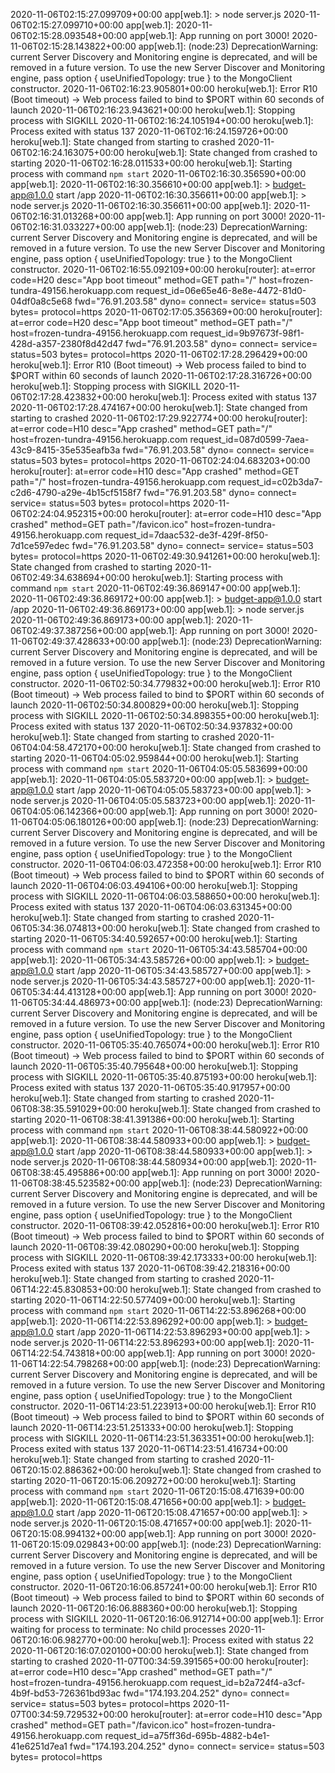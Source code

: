 2020-11-06T02:15:27.099709+00:00 app[web.1]: > node server.js
2020-11-06T02:15:27.099710+00:00 app[web.1]:
2020-11-06T02:15:28.093548+00:00 app[web.1]: App running on port 3000!
2020-11-06T02:15:28.143822+00:00 app[web.1]: (node:23) DeprecationWarning: current Server Discovery and Monitoring engine is deprecated, and will be removed in a future version. To use the new Server Discover and Monitoring engine, pass option { useUnifiedTopology: true } to the MongoClient constructor.
2020-11-06T02:16:23.905801+00:00 heroku[web.1]: Error R10 (Boot timeout) -> Web process failed to bind to \$PORT within 60 seconds of launch
2020-11-06T02:16:23.943621+00:00 heroku[web.1]: Stopping process with SIGKILL
2020-11-06T02:16:24.105194+00:00 heroku[web.1]: Process exited with status 137
2020-11-06T02:16:24.159726+00:00 heroku[web.1]: State changed from starting to crashed
2020-11-06T02:16:24.163075+00:00 heroku[web.1]: State changed from crashed to starting
2020-11-06T02:16:28.011533+00:00 heroku[web.1]: Starting process with command `npm start`
2020-11-06T02:16:30.356590+00:00 app[web.1]:
2020-11-06T02:16:30.356610+00:00 app[web.1]: > budget-app@1.0.0 start /app
2020-11-06T02:16:30.356611+00:00 app[web.1]: > node server.js
2020-11-06T02:16:30.356611+00:00 app[web.1]:
2020-11-06T02:16:31.013268+00:00 app[web.1]: App running on port 3000!
2020-11-06T02:16:31.033227+00:00 app[web.1]: (node:23) DeprecationWarning: current Server Discovery and Monitoring engine is deprecated, and will be removed in a future version. To use the new Server Discover and Monitoring engine, pass option { useUnifiedTopology: true } to the MongoClient constructor.
2020-11-06T02:16:55.092109+00:00 heroku[router]: at=error code=H20 desc="App boot timeout" method=GET path="/" host=frozen-tundra-49156.herokuapp.com request_id=06e65e46-8e8e-4472-81d0-04df0a8c5e68 fwd="76.91.203.58" dyno= connect= service= status=503 bytes= protocol=https
2020-11-06T02:17:05.356369+00:00 heroku[router]: at=error code=H20 desc="App boot timeout" method=GET path="/" host=frozen-tundra-49156.herokuapp.com request_id=9b97673f-98f1-428d-a357-2380f8d42d47 fwd="76.91.203.58" dyno= connect= service= status=503 bytes= protocol=https
2020-11-06T02:17:28.296429+00:00 heroku[web.1]: Error R10 (Boot timeout) -> Web process failed to bind to \$PORT within 60 seconds of launch
2020-11-06T02:17:28.316726+00:00 heroku[web.1]: Stopping process with SIGKILL
2020-11-06T02:17:28.423832+00:00 heroku[web.1]: Process exited with status 137
2020-11-06T02:17:28.474167+00:00 heroku[web.1]: State changed from starting to crashed
2020-11-06T02:17:29.922774+00:00 heroku[router]: at=error code=H10 desc="App crashed" method=GET path="/" host=frozen-tundra-49156.herokuapp.com request_id=087d0599-7aea-43c9-8415-35e535eafb3a fwd="76.91.203.58" dyno= connect= service= status=503 bytes= protocol=https
2020-11-06T02:24:04.683203+00:00 heroku[router]: at=error code=H10 desc="App crashed" method=GET path="/" host=frozen-tundra-49156.herokuapp.com request_id=c02b3da7-c2d6-4790-a29e-4b15cf5158f7 fwd="76.91.203.58" dyno= connect= service= status=503 bytes= protocol=https
2020-11-06T02:24:04.952315+00:00 heroku[router]: at=error code=H10 desc="App crashed" method=GET path="/favicon.ico" host=frozen-tundra-49156.herokuapp.com request_id=7daac532-de3f-429f-8f50-7d1ce597edec fwd="76.91.203.58" dyno= connect= service= status=503 bytes= protocol=https
2020-11-06T02:49:30.941261+00:00 heroku[web.1]: State changed from crashed to starting
2020-11-06T02:49:34.638694+00:00 heroku[web.1]: Starting process with command `npm start`
2020-11-06T02:49:36.869147+00:00 app[web.1]:
2020-11-06T02:49:36.869172+00:00 app[web.1]: > budget-app@1.0.0 start /app
2020-11-06T02:49:36.869173+00:00 app[web.1]: > node server.js
2020-11-06T02:49:36.869173+00:00 app[web.1]:
2020-11-06T02:49:37.387256+00:00 app[web.1]: App running on port 3000!
2020-11-06T02:49:37.428633+00:00 app[web.1]: (node:23) DeprecationWarning: current Server Discovery and Monitoring engine is deprecated, and will be removed in a future version. To use the new Server Discover and Monitoring engine, pass option { useUnifiedTopology: true } to the MongoClient constructor.
2020-11-06T02:50:34.779832+00:00 heroku[web.1]: Error R10 (Boot timeout) -> Web process failed to bind to \$PORT within 60 seconds of launch
2020-11-06T02:50:34.800829+00:00 heroku[web.1]: Stopping process with SIGKILL
2020-11-06T02:50:34.898355+00:00 heroku[web.1]: Process exited with status 137
2020-11-06T02:50:34.937832+00:00 heroku[web.1]: State changed from starting to crashed
2020-11-06T04:04:58.472170+00:00 heroku[web.1]: State changed from crashed to starting
2020-11-06T04:05:02.959844+00:00 heroku[web.1]: Starting process with command `npm start`
2020-11-06T04:05:05.583699+00:00 app[web.1]:
2020-11-06T04:05:05.583720+00:00 app[web.1]: > budget-app@1.0.0 start /app
2020-11-06T04:05:05.583723+00:00 app[web.1]: > node server.js
2020-11-06T04:05:05.583723+00:00 app[web.1]:
2020-11-06T04:05:06.142366+00:00 app[web.1]: App running on port 3000!
2020-11-06T04:05:06.180126+00:00 app[web.1]: (node:23) DeprecationWarning: current Server Discovery and Monitoring engine is deprecated, and will be removed in a future version. To use the new Server Discover and Monitoring engine, pass option { useUnifiedTopology: true } to the MongoClient constructor.
2020-11-06T04:06:03.472358+00:00 heroku[web.1]: Error R10 (Boot timeout) -> Web process failed to bind to \$PORT within 60 seconds of launch
2020-11-06T04:06:03.494106+00:00 heroku[web.1]: Stopping process with SIGKILL
2020-11-06T04:06:03.588650+00:00 heroku[web.1]: Process exited with status 137
2020-11-06T04:06:03.631345+00:00 heroku[web.1]: State changed from starting to crashed
2020-11-06T05:34:36.074813+00:00 heroku[web.1]: State changed from crashed to starting
2020-11-06T05:34:40.592657+00:00 heroku[web.1]: Starting process with command `npm start`
2020-11-06T05:34:43.585704+00:00 app[web.1]:
2020-11-06T05:34:43.585726+00:00 app[web.1]: > budget-app@1.0.0 start /app
2020-11-06T05:34:43.585727+00:00 app[web.1]: > node server.js
2020-11-06T05:34:43.585727+00:00 app[web.1]:
2020-11-06T05:34:44.413128+00:00 app[web.1]: App running on port 3000!
2020-11-06T05:34:44.486973+00:00 app[web.1]: (node:23) DeprecationWarning: current Server Discovery and Monitoring engine is deprecated, and will be removed in a future version. To use the new Server Discover and Monitoring engine, pass option { useUnifiedTopology: true } to the MongoClient constructor.
2020-11-06T05:35:40.765074+00:00 heroku[web.1]: Error R10 (Boot timeout) -> Web process failed to bind to \$PORT within 60 seconds of launch
2020-11-06T05:35:40.795648+00:00 heroku[web.1]: Stopping process with SIGKILL
2020-11-06T05:35:40.875193+00:00 heroku[web.1]: Process exited with status 137
2020-11-06T05:35:40.917957+00:00 heroku[web.1]: State changed from starting to crashed
2020-11-06T08:38:35.591029+00:00 heroku[web.1]: State changed from crashed to starting
2020-11-06T08:38:41.391386+00:00 heroku[web.1]: Starting process with command `npm start`
2020-11-06T08:38:44.580922+00:00 app[web.1]:
2020-11-06T08:38:44.580933+00:00 app[web.1]: > budget-app@1.0.0 start /app
2020-11-06T08:38:44.580933+00:00 app[web.1]: > node server.js
2020-11-06T08:38:44.580934+00:00 app[web.1]:
2020-11-06T08:38:45.495886+00:00 app[web.1]: App running on port 3000!
2020-11-06T08:38:45.523582+00:00 app[web.1]: (node:23) DeprecationWarning: current Server Discovery and Monitoring engine is deprecated, and will be removed in a future version. To use the new Server Discover and Monitoring engine, pass option { useUnifiedTopology: true } to the MongoClient constructor.
2020-11-06T08:39:42.052816+00:00 heroku[web.1]: Error R10 (Boot timeout) -> Web process failed to bind to \$PORT within 60 seconds of launch
2020-11-06T08:39:42.080290+00:00 heroku[web.1]: Stopping process with SIGKILL
2020-11-06T08:39:42.173333+00:00 heroku[web.1]: Process exited with status 137
2020-11-06T08:39:42.218316+00:00 heroku[web.1]: State changed from starting to crashed
2020-11-06T14:22:45.830853+00:00 heroku[web.1]: State changed from crashed to starting
2020-11-06T14:22:50.577409+00:00 heroku[web.1]: Starting process with command `npm start`
2020-11-06T14:22:53.896268+00:00 app[web.1]:
2020-11-06T14:22:53.896292+00:00 app[web.1]: > budget-app@1.0.0 start /app
2020-11-06T14:22:53.896293+00:00 app[web.1]: > node server.js
2020-11-06T14:22:53.896293+00:00 app[web.1]:
2020-11-06T14:22:54.743818+00:00 app[web.1]: App running on port 3000!
2020-11-06T14:22:54.798268+00:00 app[web.1]: (node:23) DeprecationWarning: current Server Discovery and Monitoring engine is deprecated, and will be removed in a future version. To use the new Server Discover and Monitoring engine, pass option { useUnifiedTopology: true } to the MongoClient constructor.
2020-11-06T14:23:51.223913+00:00 heroku[web.1]: Error R10 (Boot timeout) -> Web process failed to bind to $PORT within 60 seconds of launch
2020-11-06T14:23:51.251333+00:00 heroku[web.1]: Stopping process with SIGKILL
2020-11-06T14:23:51.363351+00:00 heroku[web.1]: Process exited with status 137
2020-11-06T14:23:51.416734+00:00 heroku[web.1]: State changed from starting to crashed
2020-11-06T20:15:02.886362+00:00 heroku[web.1]: State changed from crashed to starting
2020-11-06T20:15:06.209272+00:00 heroku[web.1]: Starting process with command `npm start`
2020-11-06T20:15:08.471639+00:00 app[web.1]: 
2020-11-06T20:15:08.471656+00:00 app[web.1]: > budget-app@1.0.0 start /app
2020-11-06T20:15:08.471657+00:00 app[web.1]: > node server.js
2020-11-06T20:15:08.471657+00:00 app[web.1]: 
2020-11-06T20:15:08.994132+00:00 app[web.1]: App running on port 3000!
2020-11-06T20:15:09.029843+00:00 app[web.1]: (node:23) DeprecationWarning: current Server Discovery and Monitoring engine is deprecated, and will be removed in a future version. To use the new Server Discover and Monitoring engine, pass option { useUnifiedTopology: true } to the MongoClient constructor.
2020-11-06T20:16:06.857241+00:00 heroku[web.1]: Error R10 (Boot timeout) -> Web process failed to bind to $PORT within 60 seconds of launch
2020-11-06T20:16:06.888360+00:00 heroku[web.1]: Stopping process with SIGKILL
2020-11-06T20:16:06.912714+00:00 app[web.1]: Error waiting for process to terminate: No child processes
2020-11-06T20:16:06.982770+00:00 heroku[web.1]: Process exited with status 22
2020-11-06T20:16:07.020100+00:00 heroku[web.1]: State changed from starting to crashed
2020-11-07T00:34:59.391565+00:00 heroku[router]: at=error code=H10 desc="App crashed" method=GET path="/" host=frozen-tundra-49156.herokuapp.com request_id=b2a724f4-a3cf-4b9f-bd53-726361bd93ac fwd="174.193.204.252" dyno= connect= service= status=503 bytes= protocol=https
2020-11-07T00:34:59.729532+00:00 heroku[router]: at=error code=H10 desc="App crashed" method=GET path="/favicon.ico" host=frozen-tundra-49156.herokuapp.com request_id=a75ff36d-695b-4882-b4e1-41e6251d7ea1 fwd="174.193.204.252" dyno= connect= service= status=503 bytes= protocol=https

